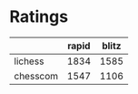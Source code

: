 # Ratings

|          | rapid | blitz |
|----------|-------|-------|
| lichess  | 1834 | 1585 |
| chesscom | 1547 | 1106 |
